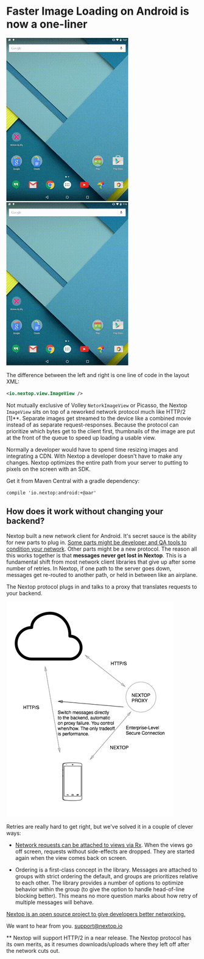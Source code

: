 # Faster Image Loading on Android is now a one-liner

[![un-optimized image loading](03.02.2015.assets/c.gif)](03.02.2015.assets/c.mp4) 
[![optimized image loading with Nextop ImageView](03.02.2015.assets/a.gif)](03.02.2015.assets/a.mp4)

The difference between the left and right is one line of code in the layout XML:

```xml
<io.nextop.view.ImageView />
```

Not mutually exclusive of Volley `NetorkImageView` or Picasso, the Nextop `ImageView`
sits on top of a reworked network protocol much like HTTP/2 [1]**.
Separate images get streamed to
the device like a combined movie instead of as separate request-responses. Because the protocol
can prioritize which bytes get to the client first, thumbnails of the image are put 
at the front of the queue to speed up loading a usable view.

Normally a developer would have to spend time resizing images and integrating a CDN. 
With Nextop a developer doesn't have to make any changes. Nextop optimizes the entire path from your server to putting to pixels on the screen with an SDK.

Get it from Maven Central with a gradle dependency:
```
compile 'io.nextop:android:+@aar'
```

## How does it work without changing your backend? 

Nextop built a new network client for Android. It's secret sauce is the ability for new parts to plug in. 
[Some parts might be developer and QA tools to condition your network](http://qr.ae/EMeBB). Other parts might be a new protocol.
The reason all this works together is that **messages never get lost in Nextop**. This is a fundamental
 shift from most network client libraries that give up after some number of retries. In Nextop,
 if one path to the server goes down, messages get re-routed to another path, or held in between like an airplane.

The Nextop protocol plugs in and talks to a proxy that translates requests to your backend.

![components and fallback](03.02.2015.assets/nextop-graph.png)
 
Retries are really hard to get right, but we've solved it in a couple of clever ways:

- [Network requests can be attached to views via Rx](02.13.15_SUBSCRIPTIONS_NETWORKING_VIEWS.md). When the views go off screen,
  requests without side-effects are dropped. They are started again when the view 
  comes back on screen.

- Ordering is a first-class concept in the library. Messages are attached to groups with strict ordering the default,
  and groups are prioritizes relative to each other. The library provides a number of options
  to optimize behavior within the group (to give the option to handle head-of-line blocking better).
  This means no more question marks about how retry of multiple messages will behave. 

[Nextop is an open source project to give developers better networking.](https://github.com/nextopio/nextop-client)

We want to hear from you.
<support@nextop.io>

** Nextop will support HTTP/2 in a near release. The Nextop protocol has its own merits, as it resumes downloads/uploads where they left off after the network cuts out.

